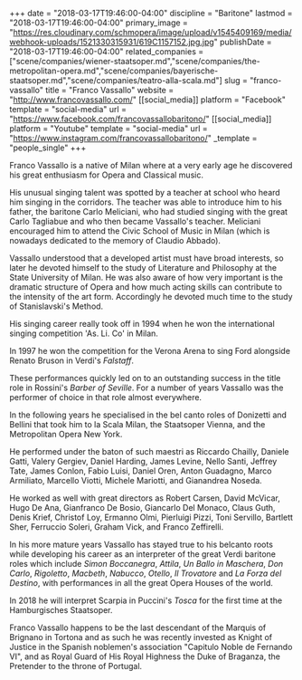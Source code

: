 +++
date = "2018-03-17T19:46:00-04:00"
discipline = "Baritone"
lastmod = "2018-03-17T19:46:00-04:00"
primary_image = "https://res.cloudinary.com/schmopera/image/upload/v1545409169/media/webhook-uploads/1521330315931/619C1157152.jpg.jpg"
publishDate = "2018-03-17T19:46:00-04:00"
related_companies = ["scene/companies/wiener-staatsoper.md","scene/companies/the-metropolitan-opera.md","scene/companies/bayerische-staatsoper.md","scene/companies/teatro-alla-scala.md"]
slug = "franco-vassallo"
title = "Franco Vassallo"
website = "http://www.francovassallo.com/"
[[social_media]]
platform = "Facebook"
template = "social-media"
url = "https://www.facebook.com/francovassallobaritono/"
[[social_media]]
platform = "Youtube"
template = "social-media"
url = "https://www.instagram.com/francovassallobaritono/"
_template = "people_single"
+++

Franco Vassallo is a native of Milan where at a very early age he discovered his great enthusiasm for Opera and Classical music.

His unusual singing talent was spotted by a teacher at school who heard him singing in the corridors. The teacher was able to introduce him to his father, the baritone Carlo Meliciani, who had studied singing with the great Carlo Tagliabue and who then became Vassallo's teacher. Meliciani encouraged him to attend the Civic School of Music in Milan (which is nowadays dedicated to the memory of Claudio Abbado).

Vassallo understood that a developed artist must have broad interests, so later he devoted himself to the study of Literature and Philosophy at the State University of Milan. He was also aware of how very important is the dramatic structure of Opera and how much acting skills can contribute to the intensity of the art form. Accordingly he devoted much time to the study of Stanislavski's Method.

His singing career really took off in 1994 when he won the international singing competition 'As. Li. Co' in Milan.

In 1997 he won the competition for the Verona Arena to sing Ford alongside Renato Bruson in Verdi's *Falstaff*.

These performances quickly led on to an outstanding success in the title role in Rossini's *Barber of Seville*. For a number of years Vassallo was the performer of choice in that role almost everywhere.

In the following years he specialised in the bel canto roles of Donizetti and Bellini that took him to la Scala Milan, the Staatsoper Vienna, and the Metropolitan Opera New York. 

He performed under the baton of such maestri as Riccardo Chailly, Daniele Gatti, Valery Gergiev, Daniel Harding, James Levine, Nello Santi, Jeffrey Tate, James Conlon, Fabio Luisi, Daniel Oren, Anton Guadagno, Marco Armiliato, Marcello Viotti, Michele Mariotti, and Gianandrea Noseda.

He worked as well with great directors as Robert Carsen, David McVicar, Hugo De Ana, Gianfranco De Bosio, Giancarlo Del Monaco, Claus Guth, Denis Krief, Christof Loy, Ermanno Olmi, Pierluigi Pizzi, Toni Servillo, Bartlett Sher, Ferruccio Soleri, Graham Vick, and Franco Zeffirelli.

In his more mature years Vassallo has stayed true to his belcanto roots while developing his career as an interpreter of the great Verdi baritone roles which include *Simon Boccanegra*, *Attila*, *Un Ballo in Maschera*, *Don Carlo*, *Rigoletto*, *Macbeth*, *Nabucco*, *Otello*, *Il Trovatore* and *La Forza del Destino*, with performances in all the great Opera Houses of the world.

In 2018 he will interpret Scarpia in Puccini's *Tosca* for the first time at the Hamburgisches Staatsoper.

Franco Vassallo happens to be the last descendant of the Marquis of Brignano in Tortona and as such he was recently invested as Knight of Justice in the Spanish noblemen's association "Capitulo Noble de Fernando VI", and as Royal Guard of His Royal Highness the Duke of Braganza, the Pretender to the throne of Portugal.
